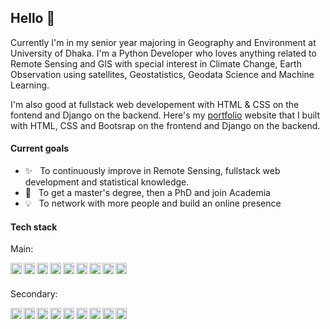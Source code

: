 ## Hello :wave:

Currently I'm in my senior year majoring in Geography and Environment at University of Dhaka. I'm a Python Developer who loves anything related to Remote Sensing and GIS with special interest in Climate Change, Earth Observation using satellites, Geostatistics, Geodata Science and Machine Learning.

I'm also good at fullstack web developement with HTML & CSS on the fontend and Django on the backend. Here's my [portfolio](https://rezw4n.pythonanywhere.com/) website that I built with HTML, CSS and Bootsrap on the frontend and Django on the backend.

#### Current goals

- ✨ &nbsp; To continuously improve in Remote Sensing, fullstack web development and statistical knowledge.
- 🥇 &nbsp; To get a master's degree, then a PhD and join Academia
- 💡 &nbsp; To network with more people and build an online presence
<!--

#### My activities

- 🧑‍💻 &nbsp; ...
- 👥 &nbsp; ... -->

#### Tech stack

Main:

<a href="https://www.python.org/">
  <img align="left" alt="Python" width="18px" src="https://cdn.jsdelivr.net/npm/simple-icons@v3/icons/python.svg" />
</a>
<a href="https://www.javascript.com/">
  <img align="left" alt="JavaScript" width="18px" src="https://cdn.jsdelivr.net/npm/simple-icons@v3/icons/javascript.svg" />
<a href="https://www.djangoproject.com/">
  <img align="left" alt="Django" width="18px" src="https://cdn.jsdelivr.net/npm/simple-icons@v4/icons/django.svg" />
</a>
<a href="https://jupyter.org/">
  <img align="left" alt="Jupyter" width="18px" src="https://cdn.jsdelivr.net/npm/simple-icons@v3/icons/jupyter.svg" />
</a>
<a href="https://pandas.pydata.org/">
  <img align="left" alt="Pandas" width="18px" src="https://cdn.jsdelivr.net/npm/simple-icons@v3/icons/pandas.svg" />
</a>
<a href="https://git-scm.com/">
  <img align="left" alt="Git" width="18px" src="https://cdn.jsdelivr.net/npm/simple-icons@v3/icons/git.svg" />
</a>
</a>
<a href="https://code.visualstudio.com/">
  <img align="left" alt="VSCode" width="18px" src="https://cdn.jsdelivr.net/npm/simple-icons@v3/icons/visualstudiocode.svg" />
</a>
<a href="https://www.jetbrains.com/pycharm/">
  <img align="left" alt="PyCharm" width="18px" src="https://cdn.jsdelivr.net/npm/simple-icons@v3/icons/pycharm.svg" />
</a>
<a href="https://www.microsoft.com/en-us/microsoft-365/powerpoint">
<img align="left" alt="Powerpoint" width="18px" src="https://cdn.jsdelivr.net/npm/simple-icons@v3/icons/microsoftpowerpoint.svg" />
</a>

#### &nbsp;

Secondary:

<a href="https://qgis.org/">
  <img align="left" alt="QGIS" width="18px" src="https://cdn.jsdelivr.net/npm/simple-icons@v3/icons/qgis.svg" />
</a>
<img align="left" alt="HTML" width="18px" src="https://cdn.jsdelivr.net/npm/simple-icons@v3/icons/html5.svg" />
<img align="left" alt="CSS" width="18px" src="https://cdn.jsdelivr.net/npm/simple-icons@v3/icons/css3.svg" />
<a href="https://www.latex-project.org/">
  <img align="left" alt="LaTeX" width="18px" src="https://cdn.jsdelivr.net/npm/simple-icons@v3/icons/latex.svg" />
</a>
<a href="https://www.tableau.com/">
  <img align="left" alt="Tableau" width="18px" src="https://cdn.jsdelivr.net/npm/simple-icons@v3/icons/tableau.svg" />
</a>
<a href="https://www.blender.org/">
  <img align="left" alt="Blender" width="18px" src="https://cdn.jsdelivr.net/npm/simple-icons@v3/icons/blender.svg" />
</a>
<a href="https://fastapi.tiangolo.com/">
  <img align="left" alt="FastAPI" width="18px" src="https://cdn.jsdelivr.net/npm/simple-icons@v3/icons/fastapi.svg" />
</a>
<a href="https://www.photoshop.com/en">
  <img align="left" alt="Photoshop" width="18px" src="https://cdn.jsdelivr.net/npm/simple-icons@v3/icons/adobephotoshop.svg" />
</a>
<a href="https://www.adobe.com/products/illustrator.html">
  <img align="left" alt="Illustrator" width="18px" src="https://cdn.jsdelivr.net/npm/simple-icons@v3/icons/adobeillustrator.svg" />
</a>

#### &nbsp;
